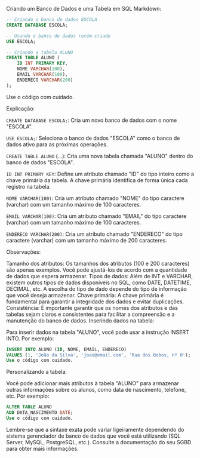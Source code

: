 Criando um Banco de Dados e uma Tabela em SQL
Markdown:

```SQL
-- Criando o banco de dados ESCOLA
CREATE DATABASE ESCOLA;

-- Usando o banco de dados recém-criado
USE ESCOLA;

-- Criando a tabela ALUNO
CREATE TABLE ALUNO (
    ID INT PRIMARY KEY,
    NOME VARCHAR(100),
    EMAIL VARCHAR(100),
    ENDERECO VARCHAR(200)
);
```

Use o código com cuidado.

Explicação:

`CREATE DATABASE ESCOLA;`: Cria um novo banco de dados com o nome "ESCOLA".

`USE ESCOLA;`: Seleciona o banco de dados "ESCOLA" como o banco de dados ativo para as próximas operações.

`CREATE TABLE ALUNO` (...): Cria uma nova tabela chamada "ALUNO" dentro do banco de dados "ESCOLA".

`ID INT PRIMARY KEY`: Define um atributo chamado "ID" do tipo inteiro como a chave primária da tabela. A chave primária identifica de forma única cada registro na tabela.

`NOME VARCHAR(100)`: Cria um atributo chamado "NOME" do tipo caractere (varchar) com um tamanho máximo de 100 caracteres.

`EMAIL VARCHAR(100)`: Cria um atributo chamado "EMAIL" do tipo caractere (varchar) com um tamanho máximo de 100 caracteres.

`ENDERECO VARCHAR(200)`: Cria um atributo chamado "ENDERECO" do tipo caractere (varchar) com um tamanho máximo de 200 caracteres.

Observações:

Tamanho dos atributos: Os tamanhos dos atributos (100 e 200 caracteres) são apenas exemplos. Você pode ajustá-los de acordo com a quantidade de dados que espera armazenar.
Tipos de dados: Além de INT e VARCHAR, existem outros tipos de dados disponíveis no SQL, como DATE, DATETIME, DECIMAL, etc. A escolha do tipo de dado depende do tipo de informação que você deseja armazenar.
Chave primária: A chave primária é fundamental para garantir a integridade dos dados e evitar duplicações.
Consistência: É importante garantir que os nomes dos atributos e das tabelas sejam claros e consistentes para facilitar a compreensão e a manutenção do banco de dados.
Inserindo dados na tabela:

Para inserir dados na tabela "ALUNO", você pode usar a instrução INSERT INTO. Por exemplo:

```SQL
INSERT INTO ALUNO (ID, NOME, EMAIL, ENDERECO)
VALUES (1, 'João da Silva', 'joao@email.com', 'Rua dos Bobos, nº 0');
Use o código com cuidado.
```

Personalizando a tabela:

Você pode adicionar mais atributos à tabela "ALUNO" para armazenar outras informações sobre os alunos, como data de nascimento, telefone, etc. Por exemplo:

```SQL
ALTER TABLE ALUNO
ADD DATA_NASCIMENTO DATE;
Use o código com cuidado.
```

Lembre-se que a sintaxe exata pode variar ligeiramente dependendo do sistema gerenciador de banco de dados que você está utilizando (SQL Server, MySQL, PostgreSQL, etc.). Consulte a documentação do seu SGBD para obter mais informações.